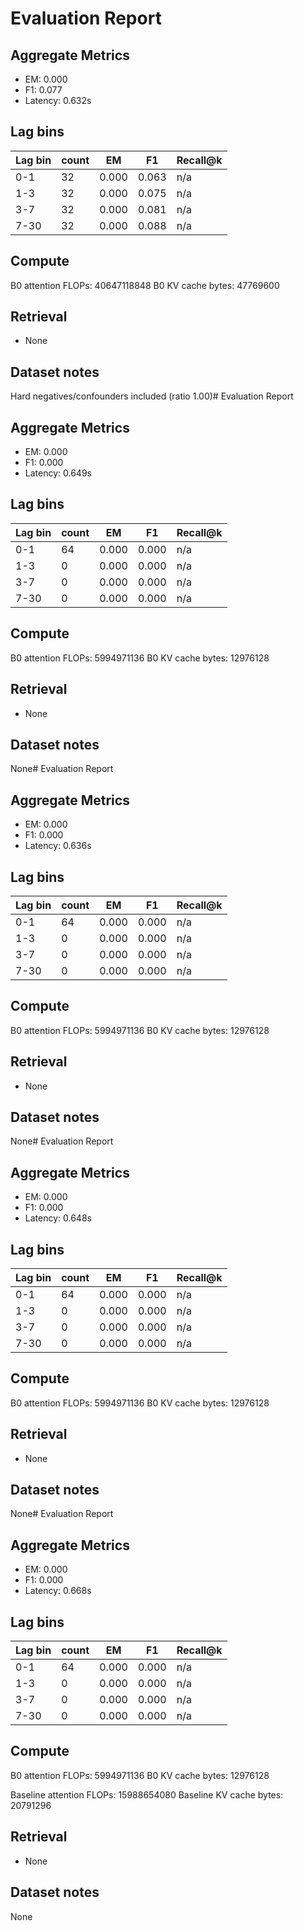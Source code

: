 # Evaluation Report

## Aggregate Metrics

- EM: 0.000
- F1: 0.077
- Latency: 0.632s

## Lag bins
| Lag bin | count | EM | F1 | Recall@k |
| ------- | ----- | --- | --- | -------- |
| 0-1 | 32 | 0.000 | 0.063 | n/a |
| 1-3 | 32 | 0.000 | 0.075 | n/a |
| 3-7 | 32 | 0.000 | 0.081 | n/a |
| 7-30 | 32 | 0.000 | 0.088 | n/a |

## Compute
B0 attention FLOPs: 40647118848
B0 KV cache bytes: 47769600

## Retrieval
- None

## Dataset notes
Hard negatives/confounders included (ratio 1.00)# Evaluation Report

## Aggregate Metrics

- EM: 0.000
- F1: 0.000
- Latency: 0.649s

## Lag bins
| Lag bin | count | EM | F1 | Recall@k |
| ------- | ----- | --- | --- | -------- |
| 0-1 | 64 | 0.000 | 0.000 | n/a |
| 1-3 | 0 | 0.000 | 0.000 | n/a |
| 3-7 | 0 | 0.000 | 0.000 | n/a |
| 7-30 | 0 | 0.000 | 0.000 | n/a |

## Compute
B0 attention FLOPs: 5994971136
B0 KV cache bytes: 12976128

## Retrieval
- None

## Dataset notes
None# Evaluation Report

## Aggregate Metrics

- EM: 0.000
- F1: 0.000
- Latency: 0.636s

## Lag bins
| Lag bin | count | EM | F1 | Recall@k |
| ------- | ----- | --- | --- | -------- |
| 0-1 | 64 | 0.000 | 0.000 | n/a |
| 1-3 | 0 | 0.000 | 0.000 | n/a |
| 3-7 | 0 | 0.000 | 0.000 | n/a |
| 7-30 | 0 | 0.000 | 0.000 | n/a |

## Compute
B0 attention FLOPs: 5994971136
B0 KV cache bytes: 12976128

## Retrieval
- None

## Dataset notes
None# Evaluation Report

## Aggregate Metrics

- EM: 0.000
- F1: 0.000
- Latency: 0.648s

## Lag bins
| Lag bin | count | EM | F1 | Recall@k |
| ------- | ----- | --- | --- | -------- |
| 0-1 | 64 | 0.000 | 0.000 | n/a |
| 1-3 | 0 | 0.000 | 0.000 | n/a |
| 3-7 | 0 | 0.000 | 0.000 | n/a |
| 7-30 | 0 | 0.000 | 0.000 | n/a |

## Compute
B0 attention FLOPs: 5994971136
B0 KV cache bytes: 12976128

## Retrieval
- None

## Dataset notes
None# Evaluation Report

## Aggregate Metrics

- EM: 0.000
- F1: 0.000
- Latency: 0.668s

## Lag bins
| Lag bin | count | EM | F1 | Recall@k |
| ------- | ----- | --- | --- | -------- |
| 0-1 | 64 | 0.000 | 0.000 | n/a |
| 1-3 | 0 | 0.000 | 0.000 | n/a |
| 3-7 | 0 | 0.000 | 0.000 | n/a |
| 7-30 | 0 | 0.000 | 0.000 | n/a |

## Compute
B0 attention FLOPs: 5994971136
B0 KV cache bytes: 12976128

Baseline attention FLOPs: 15988654080
Baseline KV cache bytes: 20791296

## Retrieval
- None

## Dataset notes
None